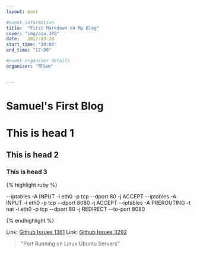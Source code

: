 ```yaml
---
layout: post

#event information
title:  "First Markdown on My Blog"
cover: "img/asa.JPG"
date:   2017-03-28
start_time: "10:00"
end_time: "17:00"

#event organiser details
organiser: "阿Sam"


---
```

<h1 class="section-heading">Samuel's First Blog</h1>
<h1 class="section-heading">This is head 1</h1>

<h2 class="section-heading">This is head 2</h2>
<h3 class="section-heading">This is head 3</h3>

{% highlight ruby %}

--iptables -A INPUT -i eth0 -p tcp --dport 80 -j ACCEPT
--iptables -A INPUT -i eth0 -p tcp --dport 8080 -j ACCEPT
--iptables -A PREROUTING -t nat -i eth0 -p tcp --dport 80 -j REDIRECT --to-port 8080

{% endhighlight %}


<!--

<a href="{{ site.baseurl }}/img/p-4.png">
    <img src="{{ site.baseurl }}/img/p-4.png" alt="Lucas Gatsas lucas gatsas" title="lucas gatsas Lucas Gatsas"  style="width:100%">
</a>


-->




Link: <a href="https://github.com/balderdashy/sails/issues/1361" target="_blank"> Github Issues 1361</a>
Link: <a href="https://github.com/balderdashy/sails/issues/3292" target="_blank"> Github Issues 3292</a>



<blockquote>
"Port Running on Linux Ubuntu Servers"
</blockquote>
